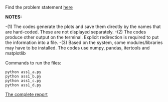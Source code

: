 Find the problem statement
[here](https://github.com/suyashdamle/ML-course/blob/master/Linear%20Regression%20Analysis/ML-Assignment1.pdf)



**NOTES:**

-(1) The codes generate the plots and save them directly by the names that are hard-coded. These are not displayed separately.
-(2) The codes produce other output on the terminal. Explicit redirection is required to put the information into a file.
-(3) Based on the system, some modules/libraries may have to be installed. The codes use numpy, pandas, itertools and matplotlib

Commands to run the files:

	python ass1_a.py
	python ass1_b.py
	python ass1_c.py
	python ass1_d.py




[The complete report](https://github.com/suyashdamle/ML-course/blob/master/Linear%20Regression%20Analysis/15CS10057_Assignment1_report.pdf)

